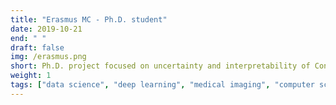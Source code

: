```yaml
---
title: "Erasmus MC - Ph.D. student"
date: 2019-10-21
end: " "
draft: false
img: /erasmus.png
short: Ph.D. project focused on uncertainty and interpretability of Convolutional Neural Networks, applied to cardiovascular diseases.
weight: 1
tags: ["data science", "deep learning", "medical imaging", "computer science", "python", "bash"]
---
```

